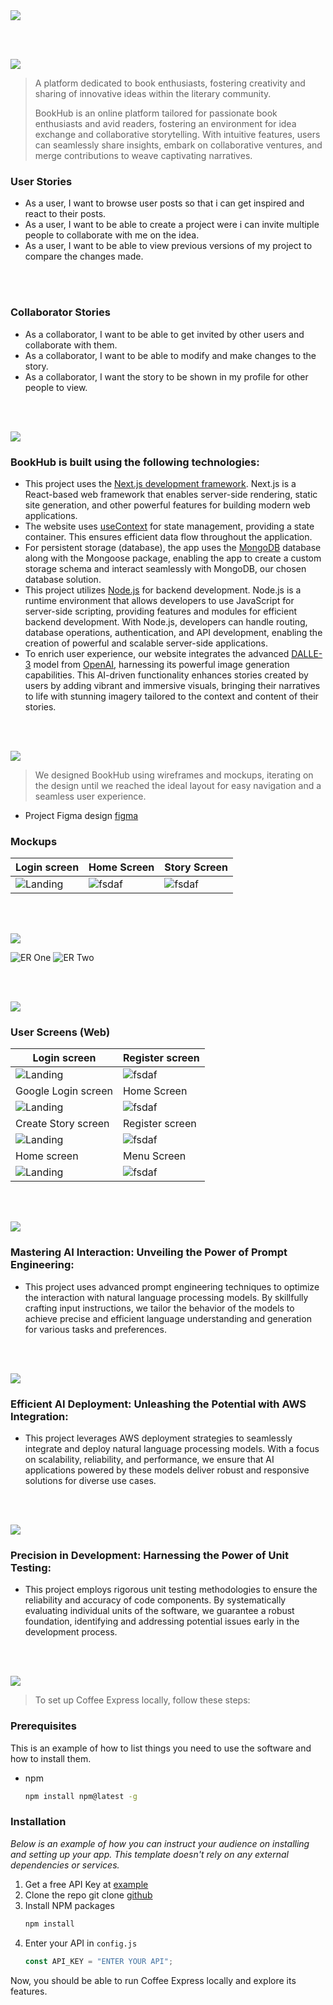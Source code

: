 <img src="./readme/title1.svg"/>

<br><br>

<!-- project philosophy -->
<img src="./readme/title2.svg"/>

> A platform dedicated to book enthusiasts, fostering creativity and sharing of innovative ideas within the literary community.
>
> BookHub is an online platform tailored for passionate book enthusiasts and avid readers, fostering an environment for idea exchange and collaborative storytelling. With intuitive features, users can seamlessly share insights, embark on collaborative ventures, and merge contributions to weave captivating narratives.

### User Stories

- As a user, I want to browse user posts so that i can get inspired and react to their posts.
- As a user, I want to be able to create a project were i can invite multiple people to collaborate with me on the idea.
- As a user, I want to be able to view previous versions of my project to compare the changes made.

<br><br>

### Collaborator Stories

- As a collaborator, I want to be able to get invited by other users and collaborate with them.
- As a collaborator, I want to be able to modify and make changes to the story.
- As a collaborator, I want the story to be shown in my profile for other people to view.

<br><br>

<!-- Tech stack -->
<img src="./readme/title3.svg"/>

### BookHub is built using the following technologies:

- This project uses the [Next.js development framework](https://nextjs.org/docs). Next.js is a React-based web framework that enables server-side rendering, static site generation, and other powerful features for building modern web applications.
- The website uses [useContext](https://vercel.com/guides/react-context-state-management-nextjs) for state management, providing a state container. This ensures efficient data flow throughout the application.
- For persistent storage (database), the app uses the [MongoDB](https://www.mongodb.com/) database along with the Mongoose package, enabling the app to create a custom storage schema and interact seamlessly with MongoDB, our chosen database solution.
- This project utilizes [Node.js](https://nodejs.org/en) for backend development. Node.js is a runtime environment that allows developers to use JavaScript for server-side scripting, providing features and modules for efficient backend development. With Node.js, developers can handle routing, database operations, authentication, and API development, enabling the creation of powerful and scalable server-side applications.
- To enrich user experience, our website integrates the advanced [DALLE-3](https://openai.com/index/dall-e-3/) model from [OpenAI](https://openai.com/), harnessing its powerful image generation capabilities. This AI-driven functionality enhances stories created by users by adding vibrant and immersive visuals, bringing their narratives to life with stunning imagery tailored to the context and content of their stories.

<br><br>

<!-- UI UX -->
<img src="./readme/title4.svg"/>

> We designed BookHub using wireframes and mockups, iterating on the design until we reached the ideal layout for easy navigation and a seamless user experience.

- Project Figma design [figma](https://www.figma.com/design/inyI49RPNgglFLyEqnxoP4/BookHub?node-id=0%3A1&t=eT7vAyPtI8hTCaXL-1)

### Mockups

| Login screen                              | Home Screen                               | Story Screen                           |
| ----------------------------------------- | ----------------------------------------- | -------------------------------------- |
| ![Landing](<./readme/Signin(Mockup).png>) | ![fsdaf](<./readme/HomePage(Mockup).png>) | ![fsdaf](<./readme/Story(Mockup).png>) |

<br><br>

<!-- Database Design -->
<img src="./readme/title5.svg"/>

![ER One](./readme/ERone.png) ![ER Two](./readme/ERtwo.png)

<br><br>

<!-- Implementation -->
<img src="./readme/title6.svg"/>

### User Screens (Web)

| Login screen                            | Register screen                       |
| --------------------------------------- | ------------------------------------- |
| ![Landing](./readme/SignIn.gif)         | ![fsdaf](./readme/SignUp.gif)         |
| Google Login screen                     | Home Screen                           |
| ![Landing](./readme/GoogleSignin.gif)   | ![fsdaf](./readme/HomePage.gif)       |
| Create Story screen                     | Register screen                       |
| ![Landing](./readme/CreateStory.gif)    | ![fsdaf](./readme/demo/1440x1024.png) |
| Home screen                             | Menu Screen                           |
| ![Landing](./readme/demo/1440x1024.png) | ![fsdaf](./readme/demo/1440x1024.png) |

<br><br>

<!-- Prompt Engineering -->
<img src="./readme/title7.svg"/>

### Mastering AI Interaction: Unveiling the Power of Prompt Engineering:

- This project uses advanced prompt engineering techniques to optimize the interaction with natural language processing models. By skillfully crafting input instructions, we tailor the behavior of the models to achieve precise and efficient language understanding and generation for various tasks and preferences.

<br><br>

<!-- AWS Deployment -->
<img src="./readme/title8.svg"/>

### Efficient AI Deployment: Unleashing the Potential with AWS Integration:

- This project leverages AWS deployment strategies to seamlessly integrate and deploy natural language processing models. With a focus on scalability, reliability, and performance, we ensure that AI applications powered by these models deliver robust and responsive solutions for diverse use cases.

<br><br>

<!-- Unit Testing -->
<img src="./readme/title9.svg"/>

### Precision in Development: Harnessing the Power of Unit Testing:

- This project employs rigorous unit testing methodologies to ensure the reliability and accuracy of code components. By systematically evaluating individual units of the software, we guarantee a robust foundation, identifying and addressing potential issues early in the development process.

<br><br>

<!-- How to run -->
<img src="./readme/title10.svg"/>

> To set up Coffee Express locally, follow these steps:

### Prerequisites

This is an example of how to list things you need to use the software and how to install them.

- npm
  ```sh
  npm install npm@latest -g
  ```

### Installation

_Below is an example of how you can instruct your audience on installing and setting up your app. This template doesn't rely on any external dependencies or services._

1. Get a free API Key at [example](https://example.com)
2. Clone the repo
   git clone [github](https://github.com/your_username_/Project-Name.git)
3. Install NPM packages
   ```sh
   npm install
   ```
4. Enter your API in `config.js`
   ```js
   const API_KEY = "ENTER YOUR API";
   ```

Now, you should be able to run Coffee Express locally and explore its features.

